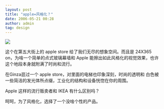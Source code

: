 ```yaml
---
layout: post
title: "apple=风格化？"
date: 2006-05-21 00:28
author: admin
tag: design
---
```

![](http://leoblog.u.qiniudn.com/16-10-8/33441714.jpg)

这个在第五大街上的 apple store 给了我们无尽的想象空间。而且是 24X365 on，为啥一个简单的点式玻璃幕墙和 Apple 能擦出如此风格化的视觉效果，也许这个地段本身就附满了时尚和流行。 

在Ginza逛过一个 apple store，对里面的电梯也印象深刻，时尚的透明和 白色被一些简洁的发光体所点缀，工业化的结构和设备恍惚在你的周围。

Apple 这样的流行贩卖者和 IKEA 有什么区别吗？ 

呵呵，为了风格化，选择了一个没啥个性的产品。


